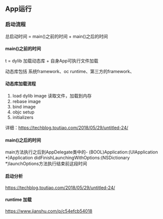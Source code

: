 ## App运行

### 启动流程

总启动时间 = main()之前的时间  + main()之后的时间

#### main()之前的时间
 
t = dylib 加载动态库 + 自身App可执行文件加载


动态库包括 系统framework、oc runtime、第三方的framework、

#### 动态库加载流程
1. load dylib image 读取文件，加载到内存
2. rebase image
3. bind image
4. objc setup
5. initializers

详细：https://techblog.toutiao.com/2018/05/29/untitled-24/

#### main()之后的时间

main方法执行之后到AppDelegate类中的- (BOOL)Application:(UIApplication *)Application didFinishLaunchingWithOptions:(NSDictionary *)launchOptions方法执行结束前这段时间

#### 启动分析

https://techblog.toutiao.com/2018/05/29/untitled-24/

#### runtime 加载

https://www.jianshu.com/p/c54efcb54018

